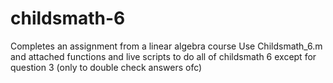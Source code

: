 # childsmath-6
Completes an assignment from a linear algebra course
Use Childsmath_6.m and attached functions and live scripts to do all of childsmath 6 except for question 3 (only to double check answers ofc)
